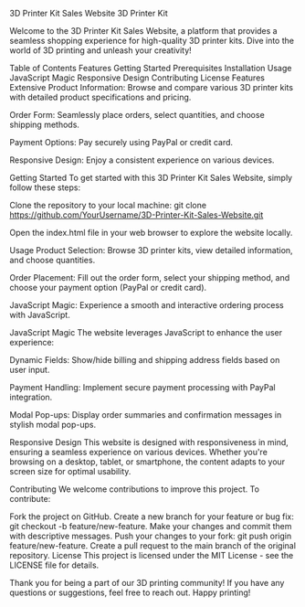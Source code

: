 3D Printer Kit Sales Website
3D Printer Kit

Welcome to the 3D Printer Kit Sales Website, a platform that provides a seamless shopping experience for high-quality 3D printer kits. Dive into the world of 3D printing and unleash your creativity!

Table of Contents
Features
Getting Started
Prerequisites
Installation
Usage
JavaScript Magic
Responsive Design
Contributing
License
Features
Extensive Product Information: Browse and compare various 3D printer kits with detailed product specifications and pricing.

Order Form: Seamlessly place orders, select quantities, and choose shipping methods.

Payment Options: Pay securely using PayPal or credit card.

Responsive Design: Enjoy a consistent experience on various devices.

Getting Started
To get started with this 3D Printer Kit Sales Website, simply follow these steps:

Clone the repository to your local machine:
git clone https://github.com/YourUsername/3D-Printer-Kit-Sales-Website.git

Open the index.html file in your web browser to explore the website locally.


Usage
Product Selection: Browse 3D printer kits, view detailed information, and choose quantities.

Order Placement: Fill out the order form, select your shipping method, and choose your payment option (PayPal or credit card).

JavaScript Magic: Experience a smooth and interactive ordering process with JavaScript.

JavaScript Magic
The website leverages JavaScript to enhance the user experience:

Dynamic Fields: Show/hide billing and shipping address fields based on user input.

Payment Handling: Implement secure payment processing with PayPal integration.

Modal Pop-ups: Display order summaries and confirmation messages in stylish modal pop-ups.

Responsive Design
This website is designed with responsiveness in mind, ensuring a seamless experience on various devices. Whether you're browsing on a desktop, tablet, or smartphone, the content adapts to your screen size for optimal usability.

Contributing
We welcome contributions to improve this project. To contribute:

Fork the project on GitHub.
Create a new branch for your feature or bug fix: git checkout -b feature/new-feature.
Make your changes and commit them with descriptive messages.
Push your changes to your fork: git push origin feature/new-feature.
Create a pull request to the main branch of the original repository.
License
This project is licensed under the MIT License - see the LICENSE file for details.

Thank you for being a part of our 3D printing community! If you have any questions or suggestions, feel free to reach out. Happy printing!

